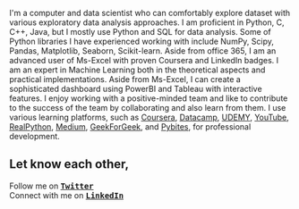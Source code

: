 I'm a computer and data scientist who can comfortably explore dataset with various exploratory data analysis approaches. I am proficient in Python, C, C++, Java, but I mostly use Python and SQL for data analysis. Some of Python libraries I have experienced working with include NumPy, Scipy, Pandas, Matplotlib, Seaborn, Scikit-learn. Aside from office 365, I am an advanced user of Ms-Excel with proven Coursera and LinkedIn badges. I am an expert in Machine Learning both in the theoretical aspects and practical implementations. Aside from Ms-Excel, I can create a sophisticated dashboard using PowerBI and Tableau with interactive features. I enjoy working with a positive-minded team and like to contribute to the success of the team by collaborating and also learn from them. I use various learning platforms, such as <a href="https://coursera.org/">Coursera</a>, <a href="https://www.datacamp.com/">Datacamp</a>, <a href="https://www.udemy.com/">UDEMY</a>, <a href="https://www.youtube.com">YouTube</a>, <a href="https://realpython.com/">RealPython</a>, <a href="http://medium.com/">Medium</a>, <a href="https://www.geeksforgeeks.org/">GeekForGeek</a>, and <a href="https://www.codechalleng.es/bites/">Pybites</a>, for professional development.

## Let know each other,
Follow me on <kbd><strong><a href="https://twitter.com/ComptSavvy">Twitter</a></strong></kbd> <br />
Connect with me on <kbd><strong><a href="https://www.linkedin.com/in/olusola-timothy-ogundepo/">LinkedIn</a></strong></kbd>
